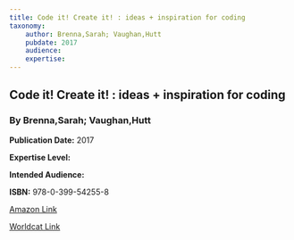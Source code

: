 ```yaml
---
title: Code it! Create it! : ideas + inspiration for coding
taxonomy:
	author: Brenna,Sarah; Vaughan,Hutt
	pubdate: 2017
	audience: 
	expertise: 
---
```

## Code it! Create it! : ideas + inspiration for coding
### By Brenna,Sarah; Vaughan,Hutt


**Publication Date:** 2017

**Expertise Level:** 

**Intended Audience:** 

**ISBN:** 978-0-399-54255-8

[Amazon Link]()

[Worldcat Link]()
